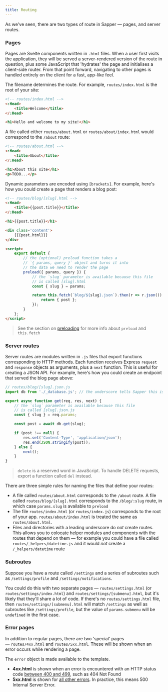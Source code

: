 ```yaml
---
title: Routing
---
```


As we've seen, there are two types of route in Sapper — pages, and server routes.


### Pages

Pages are Svelte components written in `.html` files. When a user first visits the application, they will be served a server-rendered version of the route in question, plus some JavaScript that 'hydrates' the page and initialises a client-side router. From that point forward, navigating to other pages is handled entirely on the client for a fast, app-like feel.

The filename determines the route. For example, `routes/index.html` is the root of your site:

```html
<!-- routes/index.html -->
<:Head>
	<title>Welcome</title>
</:Head>

<h1>Hello and welcome to my site!</h1>
```

A file called either `routes/about.html` or `routes/about/index.html` would correspond to the `/about` route:

```html
<!-- routes/about.html -->
<:Head>
	<title>About</title>
</:Head>

<h1>About this site</h1>
<p>TODO...</p>
```

Dynamic parameters are encoded using `[brackets]`. For example, here's how you could create a page that renders a blog post:

```html
<!-- routes/blog/[slug].html -->
<:Head>
	<title>{{post.title}}</title>
</:Head>

<h1>{{post.title}}</h1>

<div class='content'>
	{{{post.html}}}
</div>

<script>
	export default {
		// the (optional) preload function takes a
		// `{ params, query }` object and turns it into
		// the data we need to render the page
		preload({ params, query }) {
			// the `slug` parameter is available because this file
			// is called [slug].html
			const { slug } = params;

			return this.fetch(`blog/${slug}.json`).then(r => r.json()).then(post => {
				return { post };
			});
		}
	};
</script>
```

> See the section on [preloading](guide#preloading) for more info about `preload` and `this.fetch`


### Server routes

Server routes are modules written in `.js` files that export functions corresponding to HTTP methods. Each function receives Express `request` and `response` objects as arguments, plus a `next` function. This is useful for creating a JSON API. For example, here's how you could create an endpoint that served the blog page above:

```js
// routes/blog/[slug].json.js
import db from './_database.js'; // the underscore tells Sapper this isn't a route

export async function get(req, res, next) {
	// the `slug` parameter is available because this file
	// is called [slug].json.js
	const { slug } = req.params;

	const post = await db.get(slug);

	if (post !== null) {
		res.set('Content-Type', 'application/json');
		res.end(JSON.stringify(post));
	} else {
		next();
	}
}
```

> `delete` is a reserved word in JavaScript. To handle DELETE requests, export a function called `del` instead.

There are three simple rules for naming the files that define your routes:

* A file called `routes/about.html` corresponds to the `/about` route. A file called `routes/blog/[slug].html` corresponds to the `/blog/:slug` route, in which case `params.slug` is available to `preload`
* The file `routes/index.html` (or `routes/index.js`) corresponds to the root of your app. `routes/about/index.html` is treated the same as `routes/about.html`.
* Files and directories with a leading underscore do *not* create routes. This allows you to colocate helper modules and components with the routes that depend on them — for example you could have a file called `routes/_helpers/datetime.js` and it would *not* create a `/_helpers/datetime` route



### Subroutes

Suppose you have a route called `/settings` and a series of subroutes such as `/settings/profile` and `/settings/notifications`.

You could do this with two separate pages — `routes/settings.html` (or `routes/settings/index.html`) and `routes/settings/[submenu].html`, but it's likely that they'll share a lot of code. If there's no `routes/settings.html` file, then `routes/settings/[submenu].html` will match `/settings` as well as subroutes like `/settings/profile`, but the value of `params.submenu` will be `undefined` in the first case.



### Error pages

In addition to regular pages, there are two 'special' pages — `routes/4xx.html` and `routes/5xx.html`. These will be shown when an error occurs while rendering a page.

The `error` object is made available to the template.

* **4xx.html** is shown when an error is encountered with an HTTP status code [between 400 and 499](https://en.wikipedia.org/wiki/List_of_HTTP_status_codes#4xx_Client_errors), such as 404 Not Found
* **5xx.html** is shown for [all other errors](https://en.wikipedia.org/wiki/List_of_HTTP_status_codes#5xx_Server_errors). In practice, this means 500 Internal Server Error.
